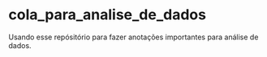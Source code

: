 # cola_para_analise_de_dados
Usando esse repósitório para fazer anotações importantes para análise de dados.
